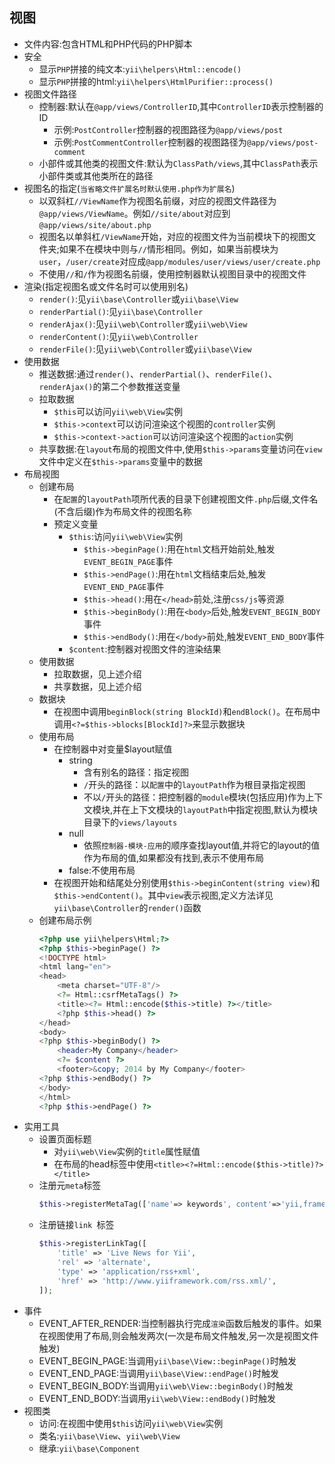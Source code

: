 ## 视图
* 文件内容:包含HTML和PHP代码的PHP脚本
* 安全
    * 显示`PHP`拼接的纯文本:`yii\helpers\Html::encode()`
    * 显示`PHP`拼接的html:`yii\helpers\HtmlPurifier::process()`
* 视图文件路径
    * 控制器:默认在`@app/views/ControllerID`,其中`ControllerID`表示控制器的ID
        * 示例:`PostController`控制器的视图路径为`@app/views/post`
        * 示例:`PostCommentController`控制器的视图路径为`@app/views/post-comment`
    * 小部件或其他类的视图文件:默认为`ClassPath/views`,其中`ClassPath`表示小部件类或其他类所在的路径  
* 视图名的指定(`当省略文件扩展名时默认使用.php作为扩展名`)  
    * 以双斜杠`//ViewName`作为视图名前缀，对应的视图文件路径为`@app/views/ViewName`。例如`//site/about`对应到`@app/views/site/about.php`
    * 视图名以单斜杠`/ViewName`开始，对应的视图文件为当前模块下的视图文件夹;如果不在模块中则与`//`情形相同。例如，如果当前模块为`user`，`/user/create`对应成`@app/modules/user/views/user/create.php`
    * 不使用`//`和`/`作为视图名前缀，使用控制器默认视图目录中的视图文件
* 渲染(指定视图名或文件名时可以使用别名) 
    * `render()`:见`yii\base\Controller`或`yii\base\View`
    * `renderPartial()`:见`yii\base\Controller`
    * `renderAjax()`:见`yii\web\Controller`或`yii\web\View`
    * `renderContent()`:见`yii\web\Controller`
    * `renderFile()`:见`yii\web\Controller`或`yii\base\View`
* 使用数据
    * 推送数据:通过`render()`、`renderPartial()`、`renderFile()`、`renderAjax()`的第二个参数推送变量
    * 拉取数据
        * `$this`可以访问`yii\web\View`实例
        * `$this->context`可以访问渲染这个视图的`controller`实例
        * `$this->context->action`可以访问渲染这个视图的`action`实例
    * 共享数据:在`layout`布局的视图文件中,使用`$this->params`变量访问在`view`文件中定义在`$this->params`变量中的数据
* 布局视图
    * 创建布局
        * 在`配置`的`layoutPath`项所代表的目录下创建视图文件`.php`后缀,文件名(不含后缀)作为布局文件的视图名称 
        * 预定义变量
            * `$this`:访问`yii\web\View`实例 
                * `$this->beginPage()`:用在`html`文档开始前处,触发`EVENT_BEGIN_PAGE`事件 
                * `$this->endPage()`:用在`html`文档结束后处,触发`EVENT_END_PAGE`事件 
                * `$this->head()`:用在`</head>`前处,注册`css/js`等资源 
                * `$this->beginBody()`:用在`<body>`后处,触发`EVENT_BEGIN_BODY`事件
                * `$this->endBody()`:用在`</body>`前处,触发`EVENT_END_BODY`事件 
            * `$content`:控制器对视图文件的渲染结果 
    * 使用数据
        * 拉取数据，见上述介绍
        * 共享数据，见上述介绍
    * 数据块
        * 在视图中调用`beginBlock(string BlockId)`和`endBlock()`。在布局中调用`<?=$this->blocks[BlockId]?>`来显示数据块
    * 使用布局
        * 在控制器中对变量$layout赋值
            * string
                * 含有别名的路径：指定视图
                * `/`开头的路径：以`配置`中的`layoutPath`作为根目录指定视图
                * 不以`/`开头的路径：把控制器的`module`模块(包括应用)作为上下文模块,并在上下文模块的`layoutPath`中指定视图,默认为模块目录下的`views/layouts`
            * null
                * 依照`控制器-模块-应用`的顺序查找layout值,并将它的layout的值作为布局的值,如果都没有找到,表示不使用布局
            * false:不使用布局
        * 在视图开始和结尾处分别使用`$this->beginContent(string view)`和`$this->endContent()`。其中`view`表示视图,定义方法详见`yii\base\Controller`的`render()`函数
    * 创建布局示例
        ```php 
        <?php use yii\helpers\Html;?>
        <?php $this->beginPage() ?>
        <!DOCTYPE html>
        <html lang="en">
        <head>
            <meta charset="UTF-8"/>
            <?= Html::csrfMetaTags() ?>
            <title><?= Html::encode($this->title) ?></title>
            <?php $this->head() ?>
        </head>
        <body>
        <?php $this->beginBody() ?>
            <header>My Company</header>
            <?= $content ?>
            <footer>&copy; 2014 by My Company</footer>
        <?php $this->endBody() ?>
        </body>
        </html>
        <?php $this->endPage() ?>
        ```
* 实用工具
    * 设置页面标题
        * 对`yii\web\View`实例的`title`属性赋值
        * 在布局的head标签中使用`<title><?=Html::encode($this->title)?></title>`
    * 注册元`meta`标签
        ```php 
        $this->registerMetaTag(['name'=> keywords', content'=>'yii,framework,php'])
        ```
    * 注册链接`link `标签
        ```php
        $this->registerLinkTag([
            'title' => 'Live News for Yii',
            'rel' => 'alternate',
            'type' => 'application/rss+xml',
            'href' => 'http://www.yiiframework.com/rss.xml/',
        ]);
        ```
* 事件
    * EVENT_AFTER_RENDER:当控制器执行完成`渲染`函数后触发的事件。如果在视图使用了布局,则会触发两次(一次是布局文件触发,另一次是视图文件触发)
    * EVENT_BEGIN_PAGE:当调用`yii\base\View::beginPage()`时触发 
    * EVENT_END_PAGE:当调用`yii\base\View::endPage()`时触发 
    * EVENT_BEGIN_BODY:当调用`yii\web\View::beginBody()`时触发 
    * EVENT_END_BODY:当调用`yii\web\View::endBody()`时触发 
* 视图类
    * 访问:在视图中使用`$this`访问`yii\web\View`实例
    * 类名:`yii\base\View`、`yii\web\View`
    * 继承:`yii\base\Component`